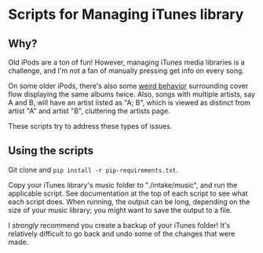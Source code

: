 # Scripts for Managing iTunes library
## Why?
Old iPods are a ton of fun! However, managing iTunes media libraries is a challenge, and I'm not a fan of manually pressing get info on every song.

On some older iPods, there's also some [weird behavior](https://discussions.apple.com/thread/2254718) surrounding cover flow displaying the same albums twice. Also, songs with multiple artists, say A and B, will have an artist listed as "A; B", which is viewed as distinct from artist "A" and artist "B", cluttering the artists page.

These scripts try to address these types of issues.
## Using the scripts
Git clone and `pip install -r pip-requirements.txt`.

Copy your iTunes library's music folder to "./intake/music", and run the applicable script. See documentation at the top of each script to see what each script does. When running, the output can be long, depending on the size of your music library; you might want to save the output to a file.

I _strongly_ recommend you create a backup of your iTunes folder! It's relatively difficult to go back and undo some of the changes that were made.